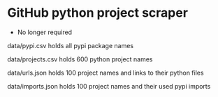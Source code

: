 # GitHub python project scraper

* No longer required

data/pypi.csv holds all pypi package names

data/projects.csv holds 600 python project names

data/urls.json holds 100 project names and links to their python files

data/imports.json holds 100 project names and their used pypi imports
